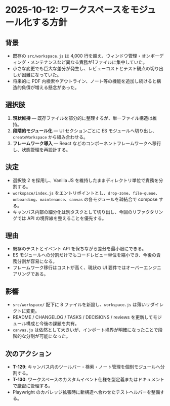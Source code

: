 # 2025-10-12: ワークスペースをモジュール化する方針

## 背景
- 既存の `src/workspace.js` は 4,000 行を超え、ウィンドウ管理・オンボーディング・メンテナンスなど異なる責務が1ファイルに集中していた。
- 小さな変更でも巨大な差分が発生し、レビューコストとテスト観点の切り出しが困難になっていた。
- 将来的に PDF 内検索やアウトライン、ノート等の機能を追加し続けると構造的負債が増える懸念があった。

## 選択肢
1. **現状維持** — 既存ファイルを部分的に整理するが、単一ファイル構造は維持。
2. **段階的モジュール化** — UI セクションごとに ES モジュールへ切り出し、`createWorkspace` から組み合わせる。
3. **フレームワーク導入** — React などのコンポーネントフレームワークへ移行し、状態管理を再設計する。

## 決定
- 選択肢 2 を採用し、Vanilla JS を維持したままディレクトリ単位で責務を分割する。
- `workspace/index.js` をエントリポイントとし、`drop-zone`、`file-queue`、`onboarding`、`maintenance`、`canvas` の各モジュールを疎結合で compose する。
- キャンバス内部の細分化は別タスクとして切り出し、今回のリファクタリングでは API の境界線を整えることを優先する。

## 理由
- 既存のテストとイベント API を保ちながら差分を最小限にできる。
- ES モジュールへの分割だけでもコードレビュー単位を縮小でき、今後の責務分割が容易になる。
- フレームワーク移行はコストが高く、現状の UI 要件ではオーバーエンジニアリングである。

## 影響
- `src/workspace/` 配下に 8 ファイルを新設し、`workspace.js` は薄いリダイレクトに変更。
- README / CHANGELOG / TASKS / DECISIONS / reviews を更新してモジュール構成と今後の課題を共有。
- `canvas.js` は依然として大きいが、インポート境界が明確になったことで段階的な分割が可能になった。

## 次のアクション
- **T-129**: キャンバス内のツールバー・検索・ノート管理を個別モジュールへ分割する。
- **T-130**: ワークスペースのカスタムイベント仕様を型定義またはドキュメントで厳密に管理する。
- Playwright のカバレッジ拡張時に新構造へ合わせたテストヘルパーを整備する。
